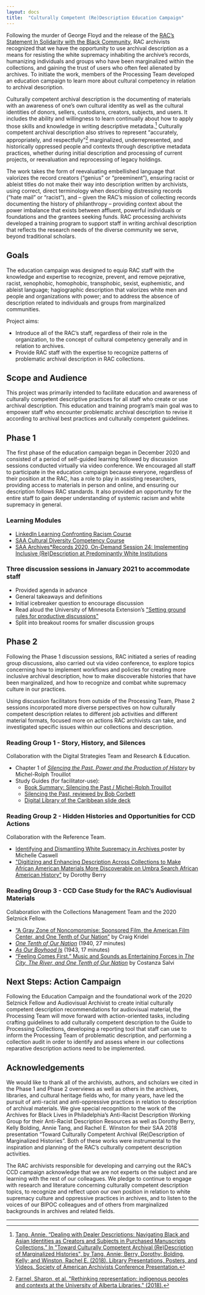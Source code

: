 ```yaml
---
layout: docs
title:  "Culturally Competent (Re)Description Education Campaign"
---
```


Following the murder of George Floyd and the release of the [RAC’s Statement In Solidarity with the Black Community](https://rockarch.org/about-us/in-solidarity-with-the-black-community/), RAC archivists recognized that we have the opportunity to use archival description as a means for resisting the white supremacy inhabiting the archive’s records, humanizing individuals and groups who have been marginalized within the collections, and gaining the trust of users who often feel alienated by archives. To initiate the work, members of the Processing Team developed an education campaign to learn more about cultural competency in relation to archival description.

Culturally competent archival description is the documenting of materials with an awareness of one’s own cultural identity as well as the cultural identities of donors, sellers, custodians, creators, subjects, and users. It includes the ability and willingness to learn continually about how to apply those skills and knowledge in writing descriptive metadata.[^1]  Culturally competent archival description also strives to represent “accurately, appropriately, and respectfully”[^2]  marginalized, underrepresented, and historically oppressed people and contexts through descriptive metadata practices, whether during initial description and processing of current projects, or reevaluation and reprocessing of legacy holdings.

The work takes the form of reevaluating embellished language that valorizes the record creators (“genius” or “preeminent”), ensuring racist or ableist titles do not make their way into description written by archivists, using correct, direct terminology when describing distressing records (“hate mail” or “racist”), and – given the RAC’s mission of collecting records documenting the history of philanthropy – providing context about the power imbalance that exists between affluent, powerful individuals or foundations and the grantees seeking funds. RAC processing archivists developed a training program to support staff in writing archival description that reflects the research needs of the diverse community we serve, beyond traditional scholars. 

## Goals

The education campaign was designed to equip RAC staff with the knowledge and expertise to recognize, prevent, and remove pejorative, racist, xenophobic, homophobic, transphobic, sexist, euphemistic, and ableist language; hagiographic description that valorizes white men and people and organizations with power; and to address the absence of description related to individuals and groups from marginalized communities.

Project aims:
- Introduce all of the RAC’s staff, regardless of their role in the organization, to the concept of cultural competency generally and in relation to archives.
- Provide RAC staff with the expertise to recognize patterns of problematic archival description in RAC collections.

## Scope and Audience

This project was primarily intended to facilitate education and awareness of culturally competent descriptive practices for all staff who create or use archival description. This education and training program’s main goal was to empower staff who encounter problematic archival description to revise it according to archival best practices and culturally competent guidelines. 

## Phase 1

The first phase of the education campaign began in December 2020 and consisted of a period of self-guided learning followed by discussion sessions conducted virtually via video conference. We encouraged all staff to participate in the education campaign because everyone, regardless of their position at the RAC, has a role to play in assisting researchers, providing access to materials in person and online, and ensuring our description follows RAC standards. It also provided an opportunity for the entire staff to gain deeper understanding of systemic racism and white supremacy in general.

### Learning Modules

- [LinkedIn Learning Confronting Racism Course](https://www.linkedin.com/learning/confronting-racism-with-robin-diangelo)
- [SAA Cultural Diversity Competency Course](https://www2.archivists.org/prof-education/course-catalog/cultural-diversity-competency)
- [SAA Archives*Records 2020, On-Demand Session 24: Implementing Inclusive (Re)Description at Predominantly White Institutions](https://mvp.markeys.onl/SAA/agenda/session/306593)

### Three discussion sessions in January 2021 to accommodate staff

- Provided agenda in advance
- General takeaways and definitions
- Initial icebreaker question to encourage discussion
- Read aloud the University of Minnesota Extension’s ["Setting ground rules for productive discussions"](https://extension.umn.edu/public-engagement-strategies/setting-ground-rules-productive-discussions)
- Split into breakout rooms for smaller discussion groups

## Phase 2

Following the Phase 1 discussion sessions, RAC initiated a series of reading group discussions, also carried out via video conference, to explore topics concerning how to implement workflows and policies for creating more inclusive archival description, how to make discoverable histories that have been marginalized, and how to recognize and combat white supremacy culture in our practices. 

Using discussion facilitators from outside of the Processing Team, Phase 2 sessions incorporated more diverse perspectives on how culturally competent description relates to different job activities and different material formats, focused more on actions RAC archivists can take, and investigated specific issues within our collections and description.

### Reading Group 1 - Story, History, and Silences

Collaboration with the Digital Strategies Team and Research & Education.
- Chapter 1 of [*Silencing the Past. Power and the Production of History*](https://www.penguinrandomhouse.com/books/246609/silencing-the-past-20th-anniversary-edition-by-michel-rolph-trouillot/) by Michel-Rolph Trouillot
- Study Guides (for facilitator-use): 
    - [Book Summary: Silencing the Past / Michel-Rolph Trouillot](https://prismatically.blog/2020/08/20/book-summary-silencing-the-past-michel-rolph-trouillot/)
    - [Silencing the Past, reviewed by Bob Corbett](http://faculty.webster.edu/corbetre/haiti/bookreviews/trouillot.htm)
    - [Digital Library of the Caribbean slide deck](https://dloc.com/AA00021573/00001)

### Reading Group 2 - Hidden Histories and Opportunities for CCD Actions

Collaboration with the Reference Team.
- [Identifying and Dismantling White Supremacy in Archives ](http://www.gracenbrilmyer.com/dismantling_whiteSupremacy_archives3.pdf) poster by Michelle Caswell 
- ["Digitizing and Enhancing Description Across Collections to Make African American Materials More Discoverable on Umbra Search African American History”](https://des4div.library.northeastern.edu/digitizing-and-enhancing-description-across-collections-to-make-african-american-materials-more-discoverable-on-umbra-search-african-american-history/) by Dorothy Berry

### Reading Group 3 - CCD Case Study for the RAC’s Audiovisual Materials

Collaboration with the Collections Management Team and the 2020 Selznick Fellow.
- [“A Gray Zone of Noncompromise: Sponsored Film, the American Film Center, and One Tenth of Our Nation”](https://www.jstor.org/stable/10.2979/filmhistory.31.3.05) by Craig Kridel
- [*One Tenth of Our Nation*](https://youtu.be/oKX9UzsWkqc) (1940, 27 minutes) 
- [*As Our Boyhood Is*](https://youtu.be/JzhApvrlvdU) (1943, 17 minutes)  
- [“Feeling Comes First.” Music and Sounds as Entertaining Forces in *The City, The River, and One Tenth of Our Nation*](https://www.academia.edu/44469844/_Feeling_comes_first_Music_and_Sounds_as_Entertaining_Forces_in_The_City_The_River_and_One_Tenth_of_Our_Nation) by Costanza Salvi

## Next Steps: Action Campaign

Following the Education Campaign and the foundational work of the 2020 Selznick Fellow and Audiovisual Archivist to create initial culturally competent description recommendations for audiovisual material, the Processing Team will move forward with action-oriented tasks, including crafting guidelines to add culturally competent description to the Guide to Processing Collections, developing a reporting tool that staff can use to inform the Processing Team of problematic description, and performing a collection audit in order to identify and assess where in our collections reparative description actions need to be implemented.

## Acknowledgements
We would like to thank all of the archivists, authors, and scholars we cited in the Phase 1 and Phase 2 overviews as well as others in the archives, libraries, and cultural heritage fields who, for many years, have led the pursuit of anti-racist and anti-oppressive practices in relation to description of archival materials. We give special recognition to the work of the Archives for Black Lives in Philadelphia’s Anti-Racist Description Working Group for their Anti-Racist Description Resources as well as Dorothy Berry, Kelly Bolding, Annie Tang, and Rachel E. Winston for their SAA 2018 presentation “Toward Culturally Competent Archival (Re)Description of Marginalized Histories”. Both of these works were instrumental to the inspiration and planning of the RAC’s culturally competent description activities.

The RAC archivists responsible for developing and carrying out the RAC’s CCD campaign acknowledge that we are not experts on the subject and are learning with the rest of our colleagues. We pledge to continue to engage with research and literature concerning culturally competent description topics, to recognize and reflect upon our own position in relation to white supremacy culture and oppressive practices in archives, and to listen to the voices of our BIPOC colleagues and of others from marginalized backgrounds in archives and related fields.

___

[^1]: [Tang, Annie. “Dealing with Dealer Descriptions: Navigating Black and Asian Identities as Creators and Subjects in Purchased Manuscripts Collections.” In "Toward Culturally Competent Archival (Re)Description of Marginalized Histories", by Tang, Annie; Berry, Dorothy; Bolding, Kelly; and Winston, Rachel E. (2018). Library Presentations, Posters, and Videos. Society of American Archivists Conference Presentation.](https://digitalcommons.chapman.edu/library_presentations/23)

[^2]: [Farnel, Sharon, et al. "Rethinking representation: indigenous peoples and contexts at the University of Alberta Libraries." (2018).](https://jps.library.utoronto.ca/index.php/ijidi/article/view/32190/24567)






